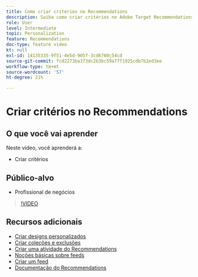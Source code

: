 ```yaml
---
title: Como criar critérios no Recommendations
description: Saiba como criar critérios no Adobe Target Recommendations
role: User
level: Intermediate
topic: Personalization
feature: Recommendations
doc-type: feature video
kt: null
exl-id: 14135335-9f51-4e5d-905f-3cd6760c54cd
source-git-commit: fcd2273ba373dc2b3bc59a77f1925cdb7b2ed3ee
workflow-type: tm+mt
source-wordcount: '57'
ht-degree: 21%

---
```


# Criar critérios no Recommendations

## O que você vai aprender

Neste vídeo, você aprenderá a:

* Criar critérios

## Público-alvo

* Profissional de negócios

>[!VIDEO](https://video.tv.adobe.com/v/27694?quality=12)

## Recursos adicionais

* [Criar designs personalizados](create-custom-designs.md)
* [Criar coleções e exclusões](create-collections-and-exclusions.md)
* [Criar uma atividade do Recommendations](create-a-recommendations-activity.md)
* [Noções básicas sobre feeds](understanding-feeds.md)
* [Criar um feed](create-a-feed.md)
* [Documentação do Recommendations](https://experienceleague.adobe.com/docs/target/using/recommendations/recommendations.html?lang=en)
